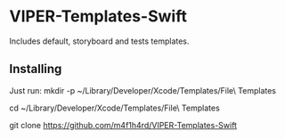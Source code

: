 # VIPER-Templates-Swift
Includes default, storyboard and tests templates.

## Installing

Just run:
mkdir -p ~/Library/Developer/Xcode/Templates/File\ Templates

cd ~/Library/Developer/Xcode/Templates/File\ Templates

git clone https://github.com/m4f1h4rd/VIPER-Templates-Swift
